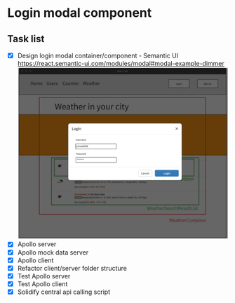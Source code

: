 # Login modal component

## Task list
- [x] Design login modal container/component - Semantic UI https://react.semantic-ui.com/modules/modal#modal-example-dimmer
![alt text](./images/login-modal-mockup.jpg "Login component mockup")
- [x] Apollo server
- [x] Apollo mock data server
- [x] Apollo client
- [x] Refactor client/server folder structure
- [x] Test Apollo server
- [x] Test Apollo client
- [x] Solidify central api calling script
